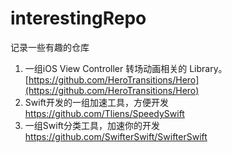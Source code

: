# interestingRepo

记录一些有趣的仓库

1. 一组iOS View Controller 转场动画相关的 Library。 [https://github.com/HeroTransitions/Hero](https://github.com/HeroTransitions/Hero)
2. Swift开发的一组加速工具，方便开发 https://github.com/Tliens/SpeedySwift
3. 一组Swift分类工具，加速你的开发 https://github.com/SwifterSwift/SwifterSwift
